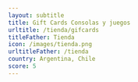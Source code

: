 ```yaml
---
layout: subtitle
title: Gift Cards Consolas y juegos
urltitle: /tienda/gifcards
titleFather: Tienda
icon: /images/tienda.png
urltitleFather: /tienda
country: Argentina, Chile
score: 5
---
```


